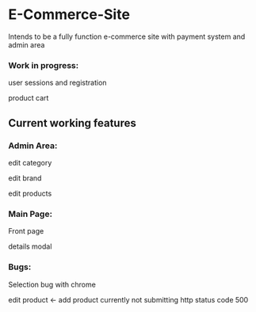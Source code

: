 # E-Commerce-Site
Intends to be a fully function e-commerce site with payment system and admin area

<h3><b>Work in progress:</b></h3>

user sessions and registration

product cart

<b><h2>Current working features</h2></b>
<b><h3>Admin Area:</h3></b>

edit category

edit brand

edit products

<b><h3>Main Page:</h3></b>

Front page

details modal

<b><h3>Bugs:</h3></b>

Selection bug with chrome

edit product <- add product currently not submitting http status code 500 

